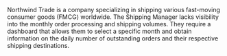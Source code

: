 Northwind Trade is a company specializing in shipping various fast-moving consumer goods (FMCG) worldwide. The Shipping Manager lacks visibility into the monthly order processing and shipping volumes. They require a dashboard that allows them to select a specific month and obtain information on the daily number of outstanding orders and their respective shipping destinations.